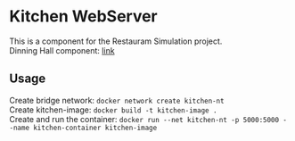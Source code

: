 # Kitchen WebServer
This is a component for the Restauram Simulation project.<br>
Dinning Hall component: <a href="https://github.com/dimatrubca/PR-Lab1-Kitchen">link</a>

## Usage
Create bridge network: ```docker network create kitchen-nt```<br>
Create kitchen-image: ```docker build -t kitchen-image .```<br>
Create and run the container: ```docker run --net kitchen-nt -p 5000:5000 --name kitchen-container kitchen-image```
